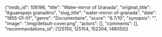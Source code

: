 {"tmdb_id": 106196, "title": "Water-mirror of Granada", "original_title": "Aguaespejo granadino", "slug_title": "water-mirror-of-granada", "date": "1955-01-01", "genre": "Documentaire", "score": "6.7/10", "synopsis": "", "image": "/img/default-cover.png", "actors": [], "comments": [], "recommandations_id": [125150, 125154, 152304, 148050]}